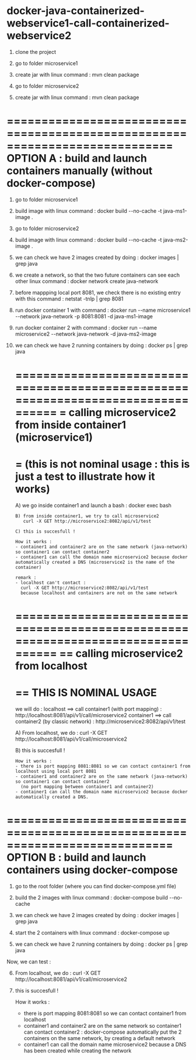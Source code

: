 # docker-java-containerized-webservice1-call-containerized-webservice2

1) clone the project 

2) go to folder microservice1
3) create jar with linux command : 
   mvn clean package 
   
4) go to folder microservice2
5) create jar with linux command : 
   mvn clean package 

============================================================================
  OPTION A : build and launch containers manually (without docker-compose)
============================================================================

1) go to folder microservice1
2) build image with linux command :
   docker build --no-cache -t java-ms1-image .
  
3) go to folder microservice2
4) build image with linux command :
   docker build --no-cache -t java-ms2-image .
   
5) we can check we have 2 images created by doing : 
   docker images | grep java

6) we create a network, so that the two future containers can see each other
   linux command : 
   docker network create java-network
   
7) before mappping local port 8081, we check there is no existing entry with this command : 
   netstat -tnlp | grep 8081 
   
8) run docker container 1 with command : 
   docker run --name microservice1 --network java-network -p 8081:8081 -d java-ms1-image
   
9) run docker container 2 with command : 
   docker run --name microservice2 --network java-network -d java-ms2-image
   
10) we can check we have 2 running containers by doing :
   docker ps | grep java 
   
   
	=================================================================================
	= calling microservice2 from inside container1 (microservice1)
	= 
	= (this is not nominal usage : this is just a test to illustrate how it works)
	=================================================================================
	
	A) we go inside container1 and launch a bash :
	   docker exec <microservice1-id> bash 
	   
        B) from inside container1, we try to call microservice2
           curl -X GET http://microservice2:8082/api/v1/test
           
        C) this is succesfull !
        
        How it works : 
        - container1 and container2 are on the same network (java-network) so container1 can contact container2
        - container1 can call the domain name microservice2 because docker automatically created a DNS (microservice2 is the name of the container)
        
        remark : 
        - localhost can't contact : 
          curl -X GET http://microservice2:8082/api/v1/test
          because localhost and containers are not on the same network
        
	=================================================================================
	== calling microservice2 from localhost
	== 
	== THIS IS NOMINAL USAGE	
	=================================================================================

	we will do : 
	localhost ==> call container1 (with port mapping) :   http://localhost:8081/api/v1/call/microservice2
	container1 ==> call container2 (by classic network) : http://microservice2:8082/api/v1/test
	
	A) From localhost, we do :
	curl -X GET http://localhost:8081/api/v1/call/microservice2
	
	B) this is succesfull !
	
        How it works : 
        - there is port mapping 8081:8081 so we can contact container1 from localhost using local port 8081
        - container1 and container2 are on the same network (java-network) so container1 can contact container2
          (no port mapping between container1 and container2)
        - container1 can call the domain name microservice2 because docker automatically created a DNS.
        
        
============================================================================
OPTION B : build and launch containers using docker-compose
============================================================================

1) go to the root folder (where you can find docker-compose.yml file)
2) build the 2 images with linux command :
   docker-compose build --no-cache
   
3) we can check we have 2 images created by doing : 
   docker images | grep java

4) start the 2 containers with linux command :
   docker-compose up 
   
5) we can check we have 2 running containers by doing :
   docker ps | grep java 
   
Now, we can test : 

6) From localhost, we do :
   curl -X GET http://localhost:8081/api/v1/call/microservice2
	
7) this is succesfull !

   How it works : 
   - there is port mapping 8081:8081 so we can contact container1 from localhost
   - container1 and container2 are on the same network so container1 can contact container2 : 
     docker-compose automatically put the 2 containers on the same network, by creating a default network
   - container1 can call the domain name microservice2 because a DNS has been created while creating the network
   
   
   
   
   
   
   
   
   
   
   
  
   
   

